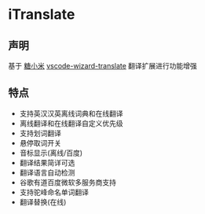 # iTranslate

## 声明

基于 [糖小米](https://github.com/im) [vscode-wizard-translate](https://github.com/im/vscode-wizard-translate) 翻译扩展进行功能增强

## 特点

* 支持英汉汉英离线词典和在线翻译
* 离线翻译和在线翻译自定义优先级
* 支持划词翻译
* 悬停取词开关
* 音标显示(离线/百度)
* 翻译结果简详可选
* 翻译语言自动检测
* 谷歌有道百度微软多服务商支持
* 支持驼峰命名单词翻译
* 翻译替换(在线)
